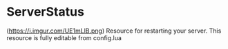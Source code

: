 # ServerStatus
(https://i.imgur.com/UE1mLlB.png)
Resource for restarting your server. This resource is fully editable from config.lua 
